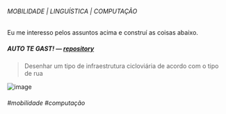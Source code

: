 ###### MOBILIDADE | LINGUÍSTICA | COMPUTAÇÃO

 Eu me interesso pelos assuntos acima e construí as coisas abaixo.

##### AUTO TE GAST! — [repository](https://github.com/idromano/autotegast "repository")
> Desenhar um tipo de infraestrutura cicloviária de acordo com o tipo de rua

![image](https://user-images.githubusercontent.com/37457217/162640467-639d84d4-e2ae-43e1-a9ff-eed08629a3ba.png)

###### #mobilidade #computação
